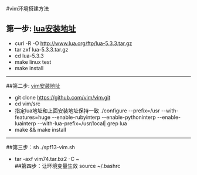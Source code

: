 #vim环境搭建方法
## 第一步: [lua安装地址](http://www.lua.org/download.html) 
- curl -R -O http://www.lua.org/ftp/lua-5.3.3.tar.gz  
- tar zxf lua-5.3.3.tar.gz  
- cd lua-5.3.3  
- make linux test
- make install 
***  
##第二步: [vim安装地址](http://www.vim.org/download.php#unix)  
- git clone https://github.com/vim/vim.git
- cd vim/src
- 指定lua地址和上面安装地址保持一致 ./configure --prefix=/usr --with-features=huge --enable-rubyinterp --enable-pythoninterp --enable-luainterp --with-lua-prefix=/usr/local| grep lua
- make && make install  
***    
##第三步：sh ./spf13-vim.sh  
- tar -axf vim74.tar.bz2 -C ~  
##第四步：让环境变量生效 source ~/.bashrc  
